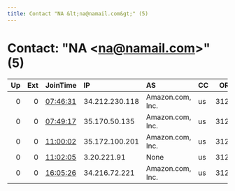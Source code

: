 ```yaml
---
title: Contact "NA &lt;na@namail.com&gt;" (5)
---
```


# Contact: "NA &lt;na@namail.com&gt;" (5)

|   Up |   Ext | JoinTime                                                                                            | IP             | AS               | CC   |   ORp |   Dirp | OS    | Version   | Nickname   |   eFamMembers |
|-----:|------:|:----------------------------------------------------------------------------------------------------|:---------------|:-----------------|:-----|------:|-------:|:------|:----------|:-----------|--------------:|
|    0 |     0 | [07:46:31](https://metrics.torproject.org/rs.html#details/9B2C79234479413B6D068F4ECCB6544DAB6AF6A7) | 34.212.230.118 | Amazon.com, Inc. | us   |  3128 |     80 | Linux | 0.4.4.5   | NA         |             1 |
|    0 |     0 | [07:49:17](https://metrics.torproject.org/rs.html#details/781CBF6F8BB882ADB20348F00CF751DEA52914F3) | 35.170.50.135  | Amazon.com, Inc. | us   |  3128 |     80 | Linux | 0.4.4.5   | NA         |             1 |
|    0 |     0 | [11:00:02](https://metrics.torproject.org/rs.html#details/56CB8693C0327809CCDCD50A9CC7C2F5831E75A5) | 35.172.100.201 | Amazon.com, Inc. | us   |  3128 |     80 | Linux | 0.4.4.5   | NA         |             1 |
|    0 |     0 | [11:02:05](https://metrics.torproject.org/rs.html#details/CC3E4CDE26AF4409C564471476585EB3584DB7FC) | 3.20.221.91    | None             | us   |  3128 |     80 | Linux | 0.4.4.5   | NA         |             1 |
|    0 |     0 | [16:05:26](https://metrics.torproject.org/rs.html#details/1FB873D310738967308FD06A30F6D58386CCE157) | 34.216.72.221  | Amazon.com, Inc. | us   |  3128 |     80 | Linux | 0.4.4.6   | NA         |             1 |
